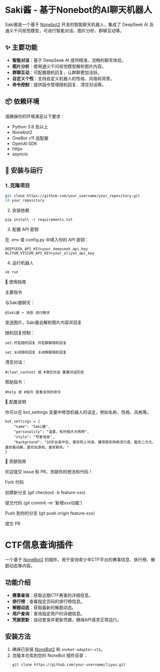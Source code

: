 # Saki酱 - 基于Nonebot的AI聊天机器人

Saki酱是一个基于 [Nonebot2](https://github.com/nonebot/nonebot2) 开发的智能聊天机器人，集成了 DeepSeek AI 及 通义千问视觉模型，可进行智能对话、图片分析、群聊互动等。

## ✨ 主要功能

- **智能对话**：基于 DeepSeek AI 提供精准、流畅的聊天体验。
- **图片分析**：使用通义千问视觉模型解析图片内容。
- **群聊互动**：可配置随机回复，让群聊更加活跃。
- **自定义个性**：支持自定义机器人的性格、风格和背景。
- **命令控制**：提供指令管理随机回复、清空对话等。

## 📦 依赖环境

请确保你的环境满足以下要求：

- Python 3.8 及以上
- Nonebot2
- OneBot v11 适配器
- OpenAI SDK
- httpx
- asyncio

## 🚀 安装与运行

### 1. 克隆项目
```bash
git clone https://github.com/your_username/your_repository.git
cd your_repository
```
2. 安装依赖
```
pip install -r requirements.txt
```
3. 配置 API 密钥

在 .env 或 config.py 中填入你的 API 密钥：
```
DEEPSEEK_API_KEY=your_deepseek_api_key
ALIYUN_VISION_API_KEY=your_aliyun_api_key
```
4. 运行机器人
```
nb run
```
🎯 使用指南

主要指令

与Saki酱聊天：
```
@Saki酱 + 消息 进行聊天
```
发送图片，Saki酱会解析图片内容并回复

随机回复控制：
```
set.开启随机回复 开启群聊随机回复

set.关闭随机回复 关闭群聊随机回复
```
清空对话：
```
#clear_context 或 #清空对话 重置对话历史
```
帮助指令：
```
#help 或 #指令 查看支持的命令
```
🔧 配置说明

你可以在 bot_settings 变量中修改机器人的设定，例如名称、性格、风格等。
```
bot_settings = {
    "name": "Saki酱",
    "personality": "温柔，有时候大大咧咧",
    "style": "可爱俏皮",
    "background": "16岁女高中生，喜欢网上冲浪，懂得很多网络流行语，喜欢二次元，喜欢看动画，喜欢玩游戏，喜欢聊天。"
}
```
🤝 贡献指南

欢迎提交 issue 和 PR，贡献你的想法和代码！

Fork 代码

创建新分支 (git checkout -b feature-xxx)

提交代码 (git commit -m '新增xxx功能')

Push 到你的分支 (git push origin feature-xxx)

提交 PR


   
# CTF信息查询插件

一个基于 [NoneBot2](https://github.com/nonebot/nonebot2) 的插件，用于查询青少年CTF平台的赛事信息、排行榜、解题动态等内容。

## 功能介绍

- **赛事查询**：获取近期CTF赛事的详细信息。
- **排行榜**：查看指定页码的排行榜信息。
- **解题动态**：获取最新的解题动态。
- **用户查询**：查询指定用户的详细信息。
- **凭据更新**：自动登录并更新凭据，确保API请求正常运行。

## 安装方法

1. 确保已安装 [NoneBot2](https://github.com/nonebot/nonebot2) 和 `onebot-adapter-v11`。
2. 克隆本仓库到您的 NoneBot 插件目录：
   ```bash
   git clone https://github.com/your-username/liyuu.git
